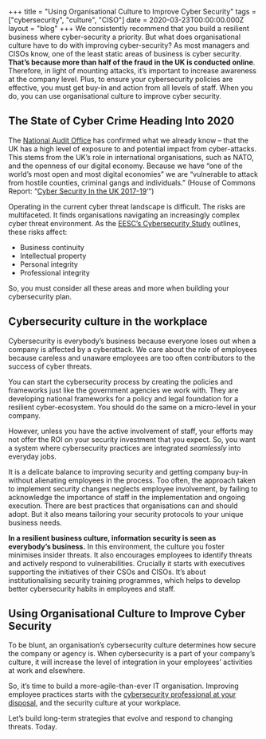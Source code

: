 +++
title = "Using Organisational Culture to Improve Cyber Security"
tags = ["cybersecurity", "culture", "CISO"]
date = 2020-03-23T00:00:00.000Z
layout = "blog"
+++
We consistently recommend that you build a resilient business where cyber-security a priority. But what does organisational culture have to do with improving cyber-security?  As most managers and CISOs know, one of the least static areas of business is cyber security. **That’s because more than half of the fraud in the UK is conducted online**. Therefore, in light of mounting attacks, it’s important to increase awareness at the company level. Plus, to ensure your cybersecurity policies are effective, you must get buy-in and action from all levels of staff. When you do, you can use organisational culture to improve cyber security.

## The State of Cyber Crime Heading Into 2020

The [National Audit Office](https://www.nao.org.uk/wp-content/uploads/2019/03/Progress-of-the-2016-2021-National-Cyber-Security-Programme.pdf) has confirmed what we already know – that the UK has a high level of exposure to and potential impact from cyber-attacks. This stems from the UK’s role in international organisations, such as NATO, and the openness of our digital economy. Because we have “one of the world’s most open and most digital economies” we are “vulnerable to attack from hostile counties, criminal gangs and individuals.” (House of Commons Report: “[Cyber Security In the UK 2017-19](https://publications.parliament.uk/pa/cm201719/cmselect/cmpubacc/1745/1745.pdf)’”)

Operating in the current cyber threat landscape is difficult. The risks are multifaceted. It finds organisations navigating an increasingly complex cyber threat environment. As the [EESC’s Cybersecurity Study](https://www.thehaguesecuritydelta.com/media/com_hsd/report/191/document/qe-01-18-515-en-n.pdf) outlines, these risks affect:

* Business continuity
* Intellectual property
* Personal integrity
* Professional integrity 

So, you must consider all these areas and more when building your cybersecurity plan. 

## Cybersecurity culture in the workplace

Cybersecurity is everybody’s business because everyone loses out when a company is affected by a cyberattack. We care about the role of employees because careless and unaware employees are too often contributors to the success of cyber threats.  

You can start the cybersecurity process by creating the policies and frameworks just like the government agencies we work with. They are developing national frameworks for a policy and legal foundation for a resilient cyber-ecosystem. You should do the same on a micro-level in your company.

However, unless you have the active involvement of staff, your efforts may not offer the ROI on your security investment that you expect. So, you want a system where cybersecurity practices are integrated *seamlessly* into everyday jobs. 

It is a delicate balance to improving security and getting company buy-in without alienating employees in the process. Too often, the approach taken to implement security changes neglects employee involvement, by failing to acknowledge the importance of staff in the implementation and ongoing execution. There are best practices that organisations can and should adopt. But it also means tailoring your security protocols to your unique business needs.

**In a resilient business culture, information security is seen as everybody’s business.** In this environment, the culture you foster minimises insider threats. It also encourages employees to identify threats and actively respond to vulnerabilities. Crucially it starts with executives supporting the initiatives of their CSOs and CISOs. It’s about institutionalising security training programmes, which helps to develop better cybersecurity habits in employees and staff.

## Using Organisational Culture to Improve Cyber Security

To be blunt, an organisation’s cybersecurity culture determines how secure the company or agency is. When cybersecurity is a part of your company’s culture, it will increase the level of integration in your employees’ activities at work and elsewhere.

So, it’s time to build a more-agile-than-ever IT organisation. Improving employee practices starts with the [cybersecurity professional at your disposal](https://attomus.com/), and the security culture at your workplace. 

Let’s build long-term strategies that evolve and respond to changing threats. Today.